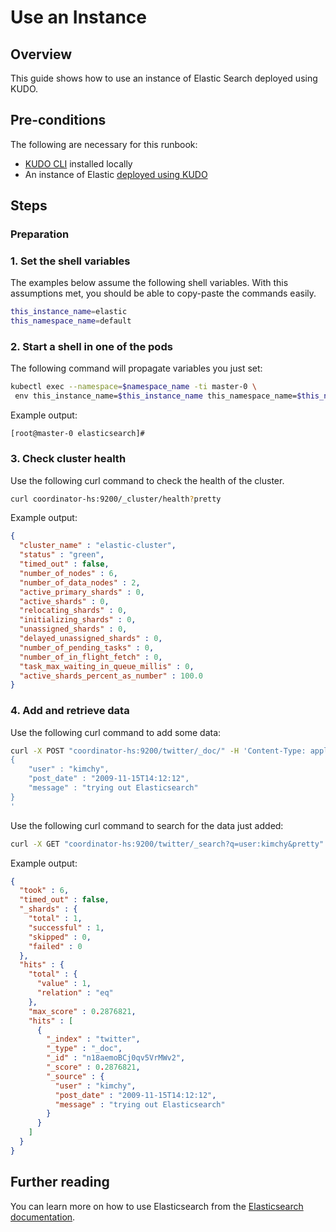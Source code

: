 # Use an Instance

## Overview

This guide shows how to use an instance of Elastic Search deployed using KUDO.

## Pre-conditions

The following are necessary for this runbook:

- [KUDO CLI](https://kudo.dev/docs/cli/) installed locally
- An instance of Elastic [deployed using KUDO](install.md)

## Steps

### Preparation

### 1. Set the shell variables

The examples below assume the following shell variables. With this assumptions met, you should be able
to copy-paste the commands easily.

```bash
this_instance_name=elastic
this_namespace_name=default
```

### 2. Start a shell in one of the pods

The following command will propagate variables you just set:

```bash
kubectl exec --namespace=$namespace_name -ti master-0 \
 env this_instance_name=$this_instance_name this_namespace_name=$this_namespace_name bash
```

Example output:
```
[root@master-0 elasticsearch]# 
```

### 3. Check cluster health

Use the following curl command to check the health of the cluster.

```bash
curl coordinator-hs:9200/_cluster/health?pretty
```

Example output:

```json
{
  "cluster_name" : "elastic-cluster",
  "status" : "green",
  "timed_out" : false,
  "number_of_nodes" : 6,
  "number_of_data_nodes" : 2,
  "active_primary_shards" : 0,
  "active_shards" : 0,
  "relocating_shards" : 0,
  "initializing_shards" : 0,
  "unassigned_shards" : 0,
  "delayed_unassigned_shards" : 0,
  "number_of_pending_tasks" : 0,
  "number_of_in_flight_fetch" : 0,
  "task_max_waiting_in_queue_millis" : 0,
  "active_shards_percent_as_number" : 100.0
}
```

### 4. Add and retrieve data

Use the following curl command to add some data:

```bash
curl -X POST "coordinator-hs:9200/twitter/_doc/" -H 'Content-Type: application/json' -d'
{
    "user" : "kimchy",
    "post_date" : "2009-11-15T14:12:12",
    "message" : "trying out Elasticsearch"
}
'
```

Use the following curl command to search for the data just added:

```bash
curl -X GET "coordinator-hs:9200/twitter/_search?q=user:kimchy&pretty"
```

Example output:

```json
{
  "took" : 6,
  "timed_out" : false,
  "_shards" : {
    "total" : 1,
    "successful" : 1,
    "skipped" : 0,
    "failed" : 0
  },
  "hits" : {
    "total" : {
      "value" : 1,
      "relation" : "eq"
    },
    "max_score" : 0.2876821,
    "hits" : [
      {
        "_index" : "twitter",
        "_type" : "_doc",
        "_id" : "n18aemoBCj0qv5VrMWv2",
        "_score" : 0.2876821,
        "_source" : {
          "user" : "kimchy",
          "post_date" : "2009-11-15T14:12:12",
          "message" : "trying out Elasticsearch"
        }
      }
    ]
  }
}
```

## Further reading

You can learn more on how to use Elasticsearch from the
[Elasticsearch documentation](https://www.elastic.co/guide/en/elasticsearch/reference/current/index.html).

